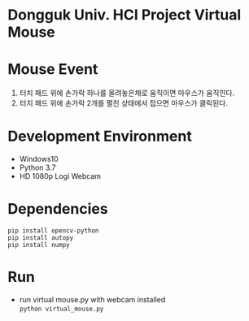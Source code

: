 # Dongguk Univ. HCI Project Virtual Mouse

# Mouse Event
1. 터치 패드 위에 손가락 하나를 올려놓은채로 움직이면 마우스가 움직인다.
2. 터치 패드 위에 손가락 2개를 펼친 상태에서 접으면 마우스가 클릭된다.

# Development Environment
- Windows10
- Python 3.7
- HD 1080p Logi Webcam

# Dependencies
``` pip install opencv-python ```
<br>``` pip install autopy ```
<br>``` pip install numpy ```

# Run
- run virtual mouse.py with webcam installed
<br>``` python virtual_mouse.py ```
